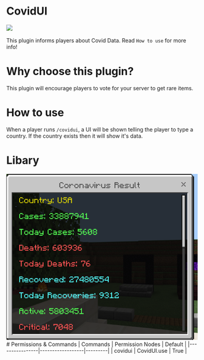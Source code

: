 # CovidUI

[![](https://poggit.pmmp.io/shield.state/CovidUI)](https://poggit.pmmp.io/p/CovidUI)

This plugin informs players about Covid Data.
Read `How to use` for more info!

# Why choose this plugin?
This plugin will encourage players to vote for your server to get rare items.

# How to use
When a player runs `/covidui`, a UI will be shown telling the player to type a country. If the country exists then it will show it's data.

# Libary
<img src="https://raw.githubusercontent.com/ErikPDev/CovidUI/main/assets/UI.png">
# Permissions & Commands
| Commands       | Permission Nodes | Default |
|----------------|------------------|---------|
| covidui        | CovidUI.use    | True    |
